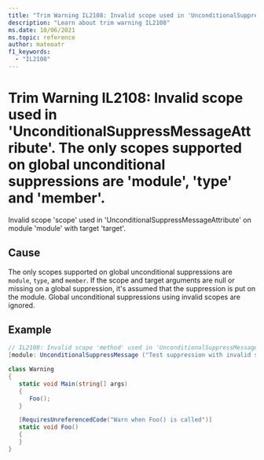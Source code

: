```yaml
---
title: "Trim Warning IL2108: Invalid scope used in 'UnconditionalSuppressMessageAttribute'. The only scopes supported on global unconditional suppressions are 'module', 'type' and 'member'."
description: "Learn about trim warning IL2108"
ms.date: 10/06/2021
ms.topic: reference
author: mateoatr
f1_keywords:
  - "IL2108"
---
```

# Trim Warning IL2108: Invalid scope used in 'UnconditionalSuppressMessageAttribute'. The only scopes supported on global unconditional suppressions are 'module', 'type' and 'member'.

Invalid scope 'scope' used in 'UnconditionalSuppressMessageAttribute' on module 'module' with target 'target'.

## Cause

The only scopes supported on global unconditional suppressions are `module`, `type`, and `member`. If the scope and target arguments are null or missing on a global suppression, it's assumed that the suppression is put on the module. Global unconditional suppressions using invalid scopes are ignored.

## Example

```C#
// IL2108: Invalid scope 'method' used in 'UnconditionalSuppressMessageAttribute' on module 'Warning' with target 'MyTarget'.
[module: UnconditionalSuppressMessage ("Test suppression with invalid scope", "IL2026", Scope = "method", Target = "MyTarget")]

class Warning
{
   static void Main(string[] args)
   {
      Foo();
   }

   [RequiresUnreferencedCode("Warn when Foo() is called")]
   static void Foo()
   {
   }
}
```
